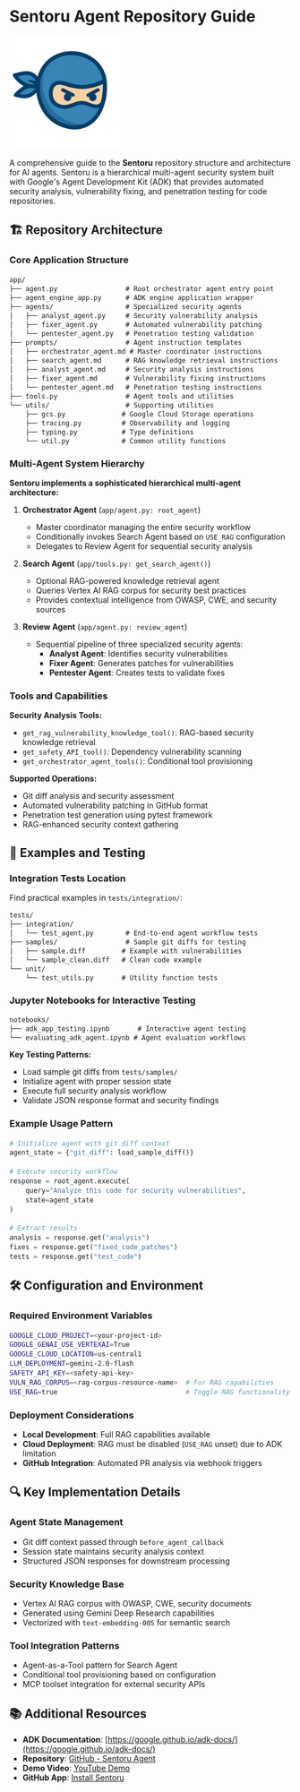 # Sentoru Agent Repository Guide

<img src="docs/resources/sentoru-logo.png" alt="Sentoru Logo" width="200">

A comprehensive guide to the **Sentoru** repository structure and architecture for AI agents. Sentoru is a hierarchical multi-agent security system built with Google's Agent Development Kit (ADK) that provides automated security analysis, vulnerability fixing, and penetration testing for code repositories.

## 🏗️ Repository Architecture

### Core Application Structure

```
app/
├── agent.py                 # Root orchestrator agent entry point
├── agent_engine_app.py      # ADK engine application wrapper
├── agents/                  # Specialized security agents
│   ├── analyst_agent.py     # Security vulnerability analysis
│   ├── fixer_agent.py       # Automated vulnerability patching
│   └── pentester_agent.py   # Penetration testing validation
├── prompts/                 # Agent instruction templates
│   ├── orchestrator_agent.md # Master coordinator instructions
│   ├── search_agent.md      # RAG knowledge retrieval instructions
│   ├── analyst_agent.md     # Security analysis instructions
│   ├── fixer_agent.md       # Vulnerability fixing instructions
│   └── pentester_agent.md   # Penetration testing instructions
├── tools.py                 # Agent tools and utilities
└── utils/                   # Supporting utilities
    ├── gcs.py              # Google Cloud Storage operations
    ├── tracing.py          # Observability and logging
    ├── typing.py           # Type definitions
    └── util.py             # Common utility functions
```

### Multi-Agent System Hierarchy

**Sentoru implements a sophisticated hierarchical multi-agent architecture:**

1. **Orchestrator Agent** (`app/agent.py: root_agent`)
   - Master coordinator managing the entire security workflow
   - Conditionally invokes Search Agent based on `USE_RAG` configuration
   - Delegates to Review Agent for sequential security analysis

2. **Search Agent** (`app/tools.py: get_search_agent()`)
   - Optional RAG-powered knowledge retrieval agent
   - Queries Vertex AI RAG corpus for security best practices
   - Provides contextual intelligence from OWASP, CWE, and security sources

3. **Review Agent** (`app/agent.py: review_agent`)
   - Sequential pipeline of three specialized security agents:
     - **Analyst Agent**: Identifies security vulnerabilities
     - **Fixer Agent**: Generates patches for vulnerabilities  
     - **Pentester Agent**: Creates tests to validate fixes

### Tools and Capabilities

**Security Analysis Tools:**
- `get_rag_vulnerability_knowledge_tool()`: RAG-based security knowledge retrieval
- `get_safety_API_tool()`: Dependency vulnerability scanning
- `get_orchestrator_agent_tools()`: Conditional tool provisioning

**Supported Operations:**
- Git diff analysis and security assessment
- Automated vulnerability patching in GitHub format
- Penetration test generation using pytest framework
- RAG-enhanced security context gathering

## 🧪 Examples and Testing

### Integration Tests Location

Find practical examples in `tests/integration/`:

```
tests/
├── integration/
│   └── test_agent.py        # End-to-end agent workflow tests
├── samples/                 # Sample git diffs for testing
│   ├── sample.diff         # Example with vulnerabilities
│   └── sample_clean.diff   # Clean code example
└── unit/
    └── test_utils.py       # Utility function tests
```

### Jupyter Notebooks for Interactive Testing

```
notebooks/
├── adk_app_testing.ipynb       # Interactive agent testing
└── evaluating_adk_agent.ipynb # Agent evaluation workflows
```

**Key Testing Patterns:**
- Load sample git diffs from `tests/samples/`
- Initialize agent with proper session state
- Execute full security analysis workflow
- Validate JSON response format and security findings

### Example Usage Pattern

```python
# Initialize agent with git diff context
agent_state = {"git_diff": load_sample_diff()}

# Execute security workflow
response = root_agent.execute(
    query="Analyze this code for security vulnerabilities",
    state=agent_state
)

# Extract results
analysis = response.get("analysis")
fixes = response.get("fixed_code_patches") 
tests = response.get("test_code")
```

## 🛠️ Configuration and Environment

### Required Environment Variables

```bash
GOOGLE_CLOUD_PROJECT=<your-project-id>
GOOGLE_GENAI_USE_VERTEXAI=True
GOOGLE_CLOUD_LOCATION=us-central1
LLM_DEPLOYMENT=gemini-2.0-flash
SAFETY_API_KEY=<safety-api-key>
VULN_RAG_CORPUS=<rag-corpus-resource-name>  # For RAG capabilities
USE_RAG=true                                # Toggle RAG functionality
```

### Deployment Considerations

- **Local Development**: Full RAG capabilities available
- **Cloud Deployment**: RAG must be disabled (`USE_RAG` unset) due to ADK limitation
- **GitHub Integration**: Automated PR analysis via webhook triggers

## 🔍 Key Implementation Details

### Agent State Management
- Git diff context passed through `before_agent_callback`
- Session state maintains security analysis context
- Structured JSON responses for downstream processing

### Security Knowledge Base
- Vertex AI RAG corpus with OWASP, CWE, security documents
- Generated using Gemini Deep Research capabilities
- Vectorized with `text-embedding-005` for semantic search

### Tool Integration Patterns
- Agent-as-a-Tool pattern for Search Agent
- Conditional tool provisioning based on configuration
- MCP toolset integration for external security APIs

## 📚 Additional Resources

- **ADK Documentation**: [https://google.github.io/adk-docs/](https://google.github.io/adk-docs/)
- **Repository**: [GitHub - Sentoru Agent](https://github.com/your-org/sentoku-agent)
- **Demo Video**: [YouTube Demo](https://www.youtube.com/watch?v=w-aS35DFAQo)
- **GitHub App**: [Install Sentoru](https://github.com/apps/sentoru-ai)
